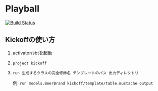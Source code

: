 # Playball

[![Build Status](https://api.shippable.com/projects/542b717a80088cee586d195c/badge?branchName=master)](https://app.shippable.com/projects/542b717a80088cee586d195c/builds/latest)

## Kickoffの使い方
1. activator/sbtを起動
2. `project kickoff`
3. `run 生成するクラスの完全修飾名 テンプレートのパス 出力ディレクトリ`
	
	例: `run models.BeerBrand kickoff/template/table.mustache output`
